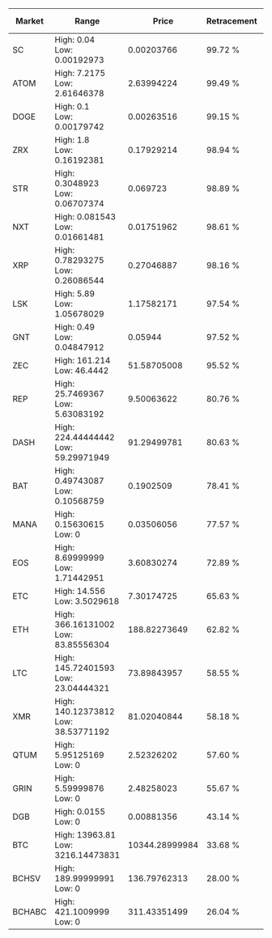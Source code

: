 | Market | Range | Price| Retracement | Doubles to 50% |
| --- | --- | --- | --- | --- |
| SC | High: 0.04<br />Low: 0.00192973 | 0.00203766 | 99.72 % | 10.29 |
| ATOM | High: 7.2175<br />Low: 2.61646378 | 2.63994224 | 99.49 % | 1.86 |
| DOGE | High: 0.1<br />Low: 0.00179742 | 0.00263516 | 99.15 % | 19.32 |
| ZRX | High: 1.8<br />Low: 0.16192381 | 0.17929214 | 98.94 % | 5.47 |
| STR | High: 0.3048923<br />Low: 0.06707374 | 0.069723 | 98.89 % | 2.67 |
| NXT | High: 0.081543<br />Low: 0.01661481 | 0.01751962 | 98.61 % | 2.80 |
| XRP | High: 0.78293275<br />Low: 0.26086544 | 0.27046887 | 98.16 % | 1.93 |
| LSK | High: 5.89<br />Low: 1.05678029 | 1.17582171 | 97.54 % | 2.95 |
| GNT | High: 0.49<br />Low: 0.04847912 | 0.05944 | 97.52 % | 4.53 |
| ZEC | High: 161.214<br />Low: 46.4442 | 51.58705008 | 95.52 % | 2.01 |
| REP | High: 25.7469367<br />Low: 5.63083192 | 9.50063622 | 80.76 % | 1.65 |
| DASH | High: 224.44444442<br />Low: 59.29971949 | 91.29499781 | 80.63 % | 1.55 |
| BAT | High: 0.49743087<br />Low: 0.10568759 | 0.1902509 | 78.41 % | 1.59 |
| MANA | High: 0.15630615<br />Low: 0 | 0.03506056 | 77.57 % | 2.23 |
| EOS | High: 8.69999999<br />Low: 1.71442951 | 3.60830274 | 72.89 % | 1.44 |
| ETC | High: 14.556<br />Low: 3.5029618 | 7.30174725 | 65.63 % | 1.24 |
| ETH | High: 366.16131002<br />Low: 83.85556304 | 188.82273649 | 62.82 % | 1.19 |
| LTC | High: 145.72401593<br />Low: 23.04444321 | 73.89843957 | 58.55 % | 1.14 |
| XMR | High: 140.12373812<br />Low: 38.53771192 | 81.02040844 | 58.18 % | 1.10 |
| QTUM | High: 5.95125169<br />Low: 0 | 2.52326202 | 57.60 % | 1.18 |
| GRIN | High: 5.59999876<br />Low: 0 | 2.48258023 | 55.67 % | 1.13 |
| DGB | High: 0.0155<br />Low: 0 | 0.00881356 | 43.14 % | 0.00 |
| BTC | High: 13963.81<br />Low: 3216.14473831 | 10344.28999984 | 33.68 % | 0.00 |
| BCHSV | High: 189.99999991<br />Low: 0 | 136.79762313 | 28.00 % | 0.00 |
| BCHABC | High: 421.1009999<br />Low: 0 | 311.43351499 | 26.04 % | 0.00 |

